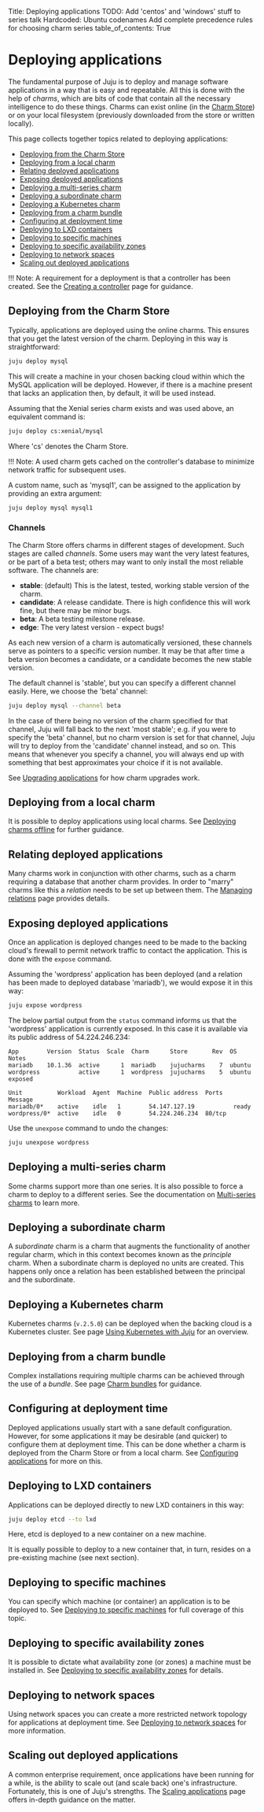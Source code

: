 Title: Deploying applications
TODO: Add 'centos' and 'windows' stuff to series talk
      Hardcoded: Ubuntu codenames
      Add complete precedence rules for choosing charm series
table_of_contents: True

# Deploying applications

The fundamental purpose of Juju is to deploy and manage software applications
in a way that is easy and repeatable. All this is done with the help of
*charms*, which are bits of code that contain all the necessary intelligence to
do these things. Charms can exist online (in the [Charm Store][charm-store]) or
on your local filesystem (previously downloaded from the store or written
locally).

This page collects together topics related to deploying applications:

 - [Deploying from the Charm Store][#deploying-from-the-charm-store]
 - [Deploying from a local charm][#deploying-from-a-local-charm]
 - [Relating deployed applications][#relating-deployed-applications]
 - [Exposing deployed applications][#exposing-deployed-applications]
 - [Deploying a multi-series charm][#deploying-a-multi-series-charm]
 - [Deploying a subordinate charm][#deploying-a-subordinate-charm]
 - [Deploying a Kubernetes charm][#deploying-a-Kubernetes-charm]
 - [Deploying from a charm bundle][#deploying-from-a-charm-bundle]
 - [Configuring at deployment time][#configuring-at-deployment-time]
 - [Deploying to LXD containers][#deploying-to-lxd-containers]
 - [Deploying to specific machines][#deploying-to-specific-machines]
 - [Deploying to specific availability zones][#deploying-to-specific-availability-zones]
 - [Deploying to network spaces][#deploying-to-network-spaces]
 - [Scaling out deployed applications][#scaling-out-deployed-applications]

!!! Note:
    A requirement for a deployment is that a controller has been created. See
    the [Creating a controller][controllers-creating] page for guidance.

## Deploying from the Charm Store

Typically, applications are deployed using the online charms. This ensures that
you get the latest version of the charm. Deploying in this way is
straightforward:

```bash
juju deploy mysql
```

This will create a machine in your chosen backing cloud within which the MySQL
application will be deployed. However, if there is a machine present that lacks
an application then, by default, it will be used instead.

Assuming that the Xenial series charm exists and was used above, an equivalent
command is:

```bash
juju deploy cs:xenial/mysql
```

Where 'cs' denotes the Charm Store.

!!! Note:
    A used charm gets cached on the controller's database to minimize network
    traffic for subsequent uses.

A custom name, such as 'mysql1', can be assigned to the application by
providing an extra argument:

```bash
juju deploy mysql mysql1
```

### Channels

The Charm Store offers charms in different stages of development. Such stages
are called *channels*. Some users may want the very latest features, or be part
of a beta test; others may want to only install the most reliable software. The
channels are:

 - **stable**: (default) This is the latest, tested, working stable version of
   the charm.
 - **candidate**: A release candidate. There is high confidence this will work
   fine, but there may be minor bugs.
 - **beta**: A beta testing milestone release.
 - **edge**: The very latest version - expect bugs!

As each new version of a charm is automatically versioned, these channels serve
as pointers to a specific version number. It may be that after time a beta
version becomes a candidate, or a candidate becomes the new stable version.

The default channel is 'stable', but you can specify a different channel
easily. Here, we choose the 'beta' channel:

```bash
juju deploy mysql --channel beta
```

In the case of there being no version of the charm specified for that channel,
Juju will fall back to the next 'most stable'; e.g. if you were to specify the
'beta' channel, but no charm version is set for that channel, Juju will try to
deploy from the 'candidate' channel instead, and so on. This means that
whenever you specify a channel, you will always end up with something that best
approximates your choice if it is not available.

See [Upgrading applications][charms-upgrading] for how charm upgrades work.

## Deploying from a local charm

It is possible to deploy applications using local charms. See
[Deploying charms offline][charms-offline-deploying] for further guidance.

## Relating deployed applications

Many charms work in conjunction with other charms, such as a charm requiring a
database that another charm provides. In order to "marry" charms like this a
*relation* needs to be set up between them. The
[Managing relations][charms-relations] page provides details.

## Exposing deployed applications

Once an application is deployed changes need to be made to the backing cloud's
firewall to permit network traffic to contact the application. This is done
with the `expose` command.

Assuming the 'wordpress' application has been deployed (and a relation has been
made to deployed database 'mariadb'), we would expose it in this way:

```bash
juju expose wordpress
```

The below partial output from the `status` command informs us that the
'wordpress' application is currently exposed. In this case it is available via
its public address of 54.224.246.234:

```no-highlight
App        Version  Status  Scale  Charm      Store       Rev  OS      Notes
mariadb    10.1.36  active      1  mariadb    jujucharms    7  ubuntu  
wordpress           active      1  wordpress  jujucharms    5  ubuntu  exposed

Unit          Workload  Agent  Machine  Public address  Ports   Message
mariadb/0*    active    idle   1        54.147.127.19           ready
wordpress/0*  active    idle   0        54.224.246.234  80/tcp
```

Use the `unexpose` command to undo the changes:

```bash
juju unexpose wordpress
```

## Deploying a multi-series charm

Some charms support more than one series. It is also possible to force a charm
to deploy to a different series. See the documentation on
[Multi-series charms][deploying-multi-series-charms] to learn more.

## Deploying a subordinate charm

A *subordinate* charm is a charm that augments the functionality of another
regular charm, which in this context becomes known as the *principle* charm.
When a subordinate charm is deployed no units are created. This happens only
once a relation has been established between the principal and the subordinate.

## Deploying a Kubernetes charm

Kubernetes charms (`v.2.5.0`) can be deployed when the backing cloud is a
Kubernetes cluster. See page [Using Kubernetes with Juju][clouds-k8s] for an
overview.

## Deploying from a charm bundle

Complex installations requiring multiple charms can be achieved through the use
of a *bundle*. See page [Charm bundles][charms-bundles] for guidance.

## Configuring at deployment time

Deployed applications usually start with a sane default configuration. However,
for some applications it may be desirable (and quicker) to configure them at
deployment time. This can be done whether a charm is deployed from the Charm
Store or from a local charm. See [Configuring applications][charms-config] for
more on this.

## Deploying to LXD containers

Applications can be deployed directly to new LXD containers in this way:

```bash
juju deploy etcd --to lxd
```

Here, etcd is deployed to a new container on a new machine.

It is equally possible to deploy to a new container that, in turn, resides on a
pre-existing machine (see next section).

## Deploying to specific machines

You can specify which machine (or container) an application is to be deployed
to. See [Deploying to specific machines][deploying-to-specific-machines] for
full coverage of this topic.

## Deploying to specific availability zones

It is possible to dictate what availability zone (or zones) a machine must be
installed in. See
[Deploying to specific availability zones][deploying-to-specific-zones] for
details.

## Deploying to network spaces

Using network spaces you can create a more restricted network topology for
applications at deployment time. See
[Deploying to network spaces][deploying-to-network-spaces] for more
information.

## Scaling out deployed applications

A common enterprise requirement, once applications have been running for a
while, is the ability to scale out (and scale back) one's infrastructure.
Fortunately, this is one of Juju's strengths. The
[Scaling applications][charms-scaling] page offers in-depth guidance on the
matter.


<!-- LINKS -->

[controllers-creating]: ./controllers-creating.md
[charm-store]: https://jujucharms.com/store
[charms-upgrading]: ./charms-upgrading.md
[charms-offline-deploying]: ./charms-offline-deploying.md
[charms-config]: ./charms-config.md
[charms-scaling]: ./charms-scaling.md
[charms-bundles]: ./charms-bundles.md
[charms-relations]: ./charms-relations.md
[clouds-k8s]: ./clouds-k8s.md
[network-spaces]: ./network-spaces.md
[deploying-multi-series-charms]: ./charms-deploying-advanced.md#multi--series-charms
[deploying-to-specific-machines]: ./charms-deploying-advanced.md#deploying-to-specific-machines
[deploying-to-specific-zones]: ./charms-deploying-advanced.md#deploying-to-specific-availability-zones
[deploying-to-network-spaces]: ./charms-deploying-advanced.md#deploying-to-network-spaces

[#deploying-from-the-charm-store]: #deploying-from-the-charm-store
[#deploying-from-a-local-charm]: #deploying-from-a-local-charm
[#relating-deployed-applications]: #relating-deployed-applications
[#exposing-deployed-applications]: #exposing-deployed-applications
[#deploying-a-multi-series-charm]: #deploying-a-multi-series-charm
[#deploying-a-subordinate-charm]: #deploying-a-subordinate-charm
[#deploying-a-Kubernetes-charm]: #deploying-a-Kubernetes-charm
[#deploying-from-a-charm-bundle]: #deploying-from-a-charm-bundle
[#configuring-at-deployment-time]: #configuring-at-deployment-time
[#deploying-to-lxd-containers]: #deploying-to-lxd-containers
[#deploying-to-specific-machines]: #deploying-to-specific-machines
[#deploying-to-specific-availability-zones]: #deploying-to-specific-availability-zones
[#deploying-to-network-spaces]: #deploying-to-network-spaces
[#scaling-out-deployed-applications]: #scaling-out-deployed-applications
